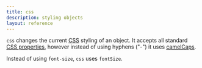 ```yaml
---
title: css
description: styling objects
layout: reference
---
```


`css` changes the current [CSS](http://www.w3schools.com/css/default.asp) styling of an object. It accepts all standard [CSS properties](http://www.w3schools.com/cssref/default.asp), however instead of using hyphens ("-") it uses [camelCaps](camelCaps.html). 

Instead of using `font-size`, `css` uses `fontSize`. 
